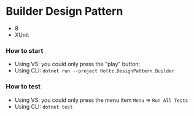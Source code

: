 # Builder Design Pattern

- 8
- XUnit

### How to start

- Using VS: you could only press the "play" button;
- Using CLI: `dotnet run --project Holtz.DesignPattern.Builder`

### How to test

- Using VS: you could only press the menu item `Menu` => `Run All Tests`
- Using CLI: `dotnet test`

